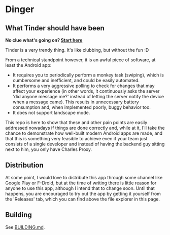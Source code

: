 # Dinger
## What Tinder should have been

__No clue what's going on? [Start here](assets/overview.pdf "Architecture overview")__

Tinder is a very trendy thing. It's like clubbing, but without the fun :D

From a technical standpoint however, it is an awful piece of software, at least the Android app:
* It requires you to periodically perform a monkey task (swiping), which is cumbersome and inefficient, and could be easily automated.
* It performs a very aggressive polling to check for changes that may affect your experience (in other words, it continuously asks the server 'did anyone message me?' instead of letting the server notify the device when a message came). This results in unnecessary battery consumption and, when implemented poorly, buggy behavior too.
* It does not support landscape mode.

This repo is here to show that these and other pain points are easily addressed nowadays if things are done correctly and, while at it, I'll take the chance to demonstrate how well-built modern Android apps are made, and that this is something very feasible to achieve even if your team just consists of a single developer and instead of having the backend guy sitting next to him, you only have Charles Proxy.

## Distribution

At some point, I would love to distribute this app through some channel like Google Play or F-Droid, but at the time of writing there is little reason for anyone to use this app, although I intend that to change soon.
Until that happens, you are encouraged to try out the app by getting it yourself from the 'Releases' tab, which you can find above the file explorer in this page.

## Building 

See [BUILDING.md](BUILDING.md).
